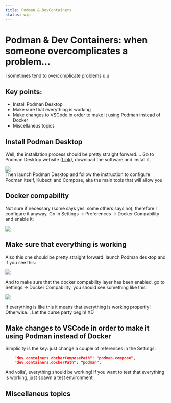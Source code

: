 ```yaml
---
title: Podman & DevContainers
status: wip
---
```

# Podman & Dev Containers: when someone overcomplicates a problem...

I sometimes tend to overcomplicate problems u.u

## Key points:
* Install Podman Desktop
* Make sure that everything is working
* Make changes to VSCode in order to make it using Podman instead of Docker
* Miscellaneus topics

## Install Podman Desktop
Well, the installation process should be pretty straight forward.... Go to Podman Desktop website ([Link](https://podman-desktop.io/)), download the software and install it.
<div class="image-article"><img src="https://stdigitalgardenmaggiolon.blob.core.windows.net/maggiolonetimages/2025/10/14/easy-peasy-lemon-squeezy-lettering-design-greeting-banners-mouse-pads-prints-cards-post_862129-836.jpg"></div>
Then launch Podman Desktop and follow the instruction to configure Podman itself, Kubectl and Compose, aka the main tools that will allow you 

## Docker compability

Not sure if necessary (some says yes, some others says no), therefore I configure it anyway.
Go in Settings -> Preferences -> Docker Compability and enable it:
<div class="image-article"><img src="https://stdigitalgardenmaggiolon.blob.core.windows.net/maggiolonetimages/2025/10/26/20251026-Docker_compability.png"></div>

## Make sure that everything is working
Also this one should be pretty straight forward: launch Podman desktop and if you see this:

<div class="image-article"><img src="https://stdigitalgardenmaggiolon.blob.core.windows.net/maggiolonetimages/2025/10/15/Screenshot_2025-10-15_at_23.12.42.png"></div>

And to make sure that the docker compability layer has been enabled, go to Settings -> Docker Compability, you should see something like this:
<div class="image-article"><img src="https://stdigitalgardenmaggiolon.blob.core.windows.net/maggiolonetimages/2025/10/26/20251026-Docker_compability_enabled.png"></div>

If everything is like this it means that everything is working propertly!
Otherwise... Let the curse party begin! XD

## Make changes to VSCode in order to make it using Podman instead of Docker

Simplicity is the key: just change a couple of references in the Settings:
``` json title="settings.json"
    "dev.containers.dockerComposePath": "podman-compose",
    "dev.containers.dockerPath": "podman",
```
And voila', everything should be working!
If you want to test that everything is working, just spawn a test environment 

## Miscellaneus topics
